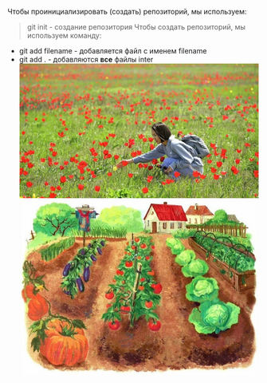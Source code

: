 Чтобы проинициализировать (создать) репозиторий, мы используем:
> git init - cоздание репозитория 
Чтобы создать репозиторий, мы используем команду:
+ git add filename - добавляется файл с именем filename
+ git add . - добавляются **все** файлы
inter
![поле](<поле.jpg>)
![<огород>](<огород.jpg>)